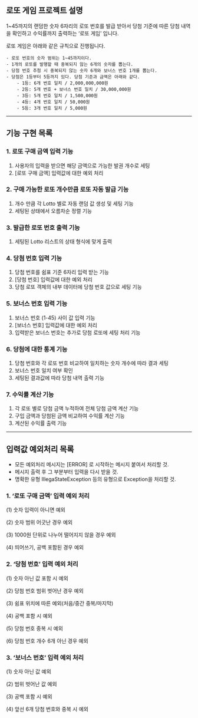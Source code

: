 ## 로또 게임 프로젝트 설명

1~45까지의 랜덤한 숫자 6자리의 로또 번호를 발급 받아서 당첨 기준에 따른 당첨 내역을 확인하고 수익률까지 출력하는 ‘로또 게임’ 입니다.

로또 게임은 아래와 같은 규칙으로 진행됩니다.

```
- 로또 번호의 숫자 범위는 1~45까지이다.
- 1개의 로또를 발행할 때 중복되지 않는 6개의 숫자를 뽑는다.
- 당첨 번호 추첨 시 중복되지 않는 숫자 6개와 보너스 번호 1개를 뽑는다.
- 당첨은 1등부터 5등까지 있다. 당첨 기준과 금액은 아래와 같다.
    - 1등: 6개 번호 일치 / 2,000,000,000원
    - 2등: 5개 번호 + 보너스 번호 일치 / 30,000,000원
    - 3등: 5개 번호 일치 / 1,500,000원
    - 4등: 4개 번호 일치 / 50,000원
    - 5등: 3개 번호 일치 / 5,000원

```

---

## 기능 구현 목록

### 1. 로또 구매 금액 입력 기능

1. 사용자의 입력을 받으면 해당 금액으로 가능한 발권 개수로 세팅
2. [로또 구매 금액] 입력값에 대한 예외 처리

### 2. 구매 가능한 로또 개수만큼 로또 자동 발급 기능

1. 개수 만큼 각 Lotto 별로 자동 랜덤 값 생성 및 세팅 기능
2. 세팅된 상태에서 오름차순 정렬 기능

### 3. 발급한 로또 번호 출력 기능

1. 세팅된 Lotto 리스트의 상태 형식에 맞게 출력

### 4. 당첨 번호 입력 기능

1. 당첨 번호를 쉼표 기준 6자리 입력 받는 기능
2. [당첨 번호] 입력값에 대한 예외 처리
3. 당첨 로또 객체의 내부 데이터에 당첨 번호 값으로 세팅 기능

### 5. 보너스 번호 입력 기능

1. 보너스 번호 (1-45) 사이 값 입력 기능
2. [보너스 번호] 입력값에 대한 예외 처리
3. 입력받은 보너스 번호는 추가로 당첨 로또에 세팅 처리 기능

### 6. 당첨에 대한 통계 기능

1. 당첨 번호와 각 로또 번호 비교하여 일치하는 숫자 개수에 따라 결과 세팅
2. 보너스 번호 일치 여부 확인
3. 세팅된 결과값에 따라 당첨 내역 출력 기능

### 7. 수익률 계산 기능

1. 각 로또 별로 당첨 금액 누적하여 전체 당첨 금액 계산 기능
2. 구입 금액과 당첨된 금액 비교하여 수익률 계산 기능
3. 계산된 수익률 출력 기능

---

## 입력값 예외처리 목록

- 모든 예외처리 메시지는 [ERROR] 로 시작하는 메시지 붙여서 처리할 것.
- 메시지 출력 후 그 부분부터 입력을 다시 받을 것.
- 명확한 유형 IllegaStateException 등의 유형으로 Exception을 처리할 것.

### 1. ‘로또 구매 금액’ 입력 예외 처리

(1) 숫자 입력이 아니면 예외

(2) 숫자 범위 어긋난 경우 예외

(3) 1000원 단위로 나누어 떨어지지 않을 경우 예외

(4) 띄어쓰기, 공백 포함된 경우 예외

### 2. ‘당첨 번호’ 입력 예외 처리

(1) 숫자 아닌 값 포함 시 예외

(2) 당첨 번호 범위 벗어난 경우 예외

(3) 쉼표 위치에 따른 예외(처음/중간 중복/마지막)

(4) 공백 포함 시 예외

(5) 당첨 번호 중복 시 예외

(6) 당첨 번호 개수 6개 아닌 경우 예외

### 3. ‘보너스 번호’ 입력 예외 처리

(1) 숫자 아닌 값 예외

(2) 범위 벗어난 값 예외

(3) 공백 포함 시 예외

(4) 앞선 6개 당첨 번호와 중복 시 예외